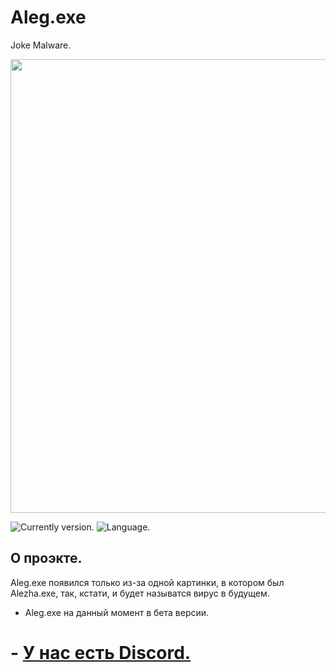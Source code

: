 # Aleg.exe
Joke Malware.

<p align="center">
      <img src="https://media.discordapp.net/attachments/924958091328520242/1005045459708035132/1.png" width="726">
</p>


<p align=" ">
   <img src="https://img.shields.io/badge/Aleg.exe-0.1.1%20beta-critical" alt="Currently version.">
   <img src="https://img.shields.io/badge/Language%3A-Python-blue" alt="Language.">
</p>

## О проэкте.

Aleg.exe появился только из-за одной картинки, в котором был Alezha.exe, так, кстати, и будет называтся вирус в будущем.
- Aleg.exe на данный момент в бета версии.


# - [У нас есть Discord.](https://discord.gg/BgWteT2gFQ)
